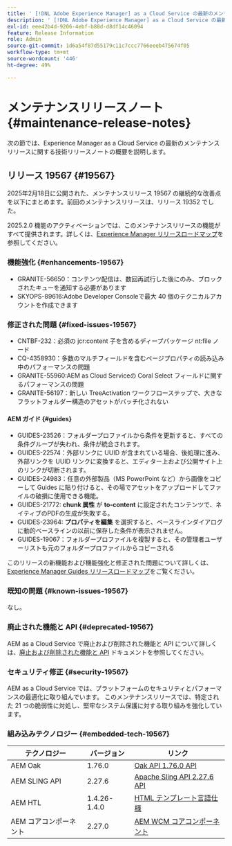 ```yaml
---
title: ' [!DNL Adobe Experience Manager] as a Cloud Service の最新のメンテナンスリリースノート。'
description: ' [!DNL Adobe Experience Manager] as a Cloud Service の最新のメンテナンスリリースノート。'
exl-id: eee42b4d-9206-4ebf-b88d-d8df14c46094
feature: Release Information
role: Admin
source-git-commit: 1d6a54f87d55179c11c7ccc7766eeeb475674f05
workflow-type: tm+mt
source-wordcount: '446'
ht-degree: 49%

---
```



# メンテナンスリリースノート {#maintenance-release-notes}

次の節では、Experience Manager as a Cloud Service の最新のメンテナンスリリースに関する技術リリースノートの概要を説明します。

## リリース 19567 {#19567}

2025年2月18日に公開された、メンテナンスリリース 19567 の継続的な改善点を以下にまとめます。前回のメンテナンスリリースは、リリース 19352 でした。

2025.2.0 機能のアクティベーションでは、このメンテナンスリリースの機能がすべて提供されます。詳しくは、[Experience Manager リリースロードマップ](https://experienceleague.adobe.com/ja/docs/experience-manager-release-information/aem-release-updates/update-releases-roadmap)を参照してください。

### 機能強化 {#enhancements-19567}

* GRANITE-56650：コンテンツ配信は、数回再試行した後にのみ、ブロックされたキューを通知する必要があります
* SKYOPS-89616:Adobe Developer Consoleで最大 40 個のテクニカルアカウントを作成できます

### 修正された問題 {#fixed-issues-19567}

* CNTBF-232：必須の jcr:content 子を含めるディープパッケージ nt:file ノード
* CQ-4358930：多数のマルチフィールドを含むページプロパティの読み込み中のパフォーマンスの問題
* GRANITE-55960:AEM as Cloud Serviceの Coral Select フィールドに関するパフォーマンスの問題
* GRANITE-56197：新しい TreeActivation ワークフローステップで、大きなフラットフォルダー構造のアセットがバッチ化されない

#### AEM ガイド {#guides}

* GUIDES-23526：フォルダープロファイルから条件を更新すると、すべての条件グループが失われ、条件が統合されます。
* GUIDES-22574：外部リンクに UUID が含まれている場合、後処理に進み、外部リンクを UUID リンクに変換すると、エディター上および公開サイト上のリンクが切断されます。
* GUIDES-24983：任意の外部製品（MS PowerPoint など）から画像をコピーして Guides に貼り付けると、その場でアセットをアップロードしてファイルの破損に使用できる機能。
* GUIDES-21772: **chunk 属性** が **to-content** に設定されたコンテンツで、ネイティブのPDFの生成が失敗する。
* GUIDES-23964: **プロパティを編集** を選択すると、ベースラインダイアログに動的ベースラインの以前に保存した条件が表示されません。
* GUIDES-19067：フォルダープロファイルを複製すると、その管理者ユーザーリストも元のフォルダープロファイルからコピーされる

このリリースの新機能および機能強化と修正された問題について詳しくは、[Experience Manager Guides リリースロードマップ](https://experienceleague.adobe.com/ja/docs/experience-manager-guides/using/release-info/aem-guides-releases-roadmap)をご覧ください。

### 既知の問題 {#known-issues-19567}

なし。

### 廃止された機能と API {#deprecated-19567}

AEM as a Cloud Service で廃止および削除された機能と API について詳しくは、[廃止および削除された機能と API](/help/release-notes/deprecated-removed-features.md) ドキュメントを参照してください。

### セキュリティ修正 {#security-19567}

AEM as a Cloud Service では、プラットフォームのセキュリティとパフォーマンスの最適化に取り組んでいます。 このメンテナンスリリースでは、特定された 21 つの脆弱性に対処し、堅牢なシステム保護に対する取り組みを強化しています。

### 組み込みテクノロジー {#embedded-tech-19567}

| テクノロジー | バージョン | リンク |
|---|--------------|-------------------------------------------------------------------------------------------------------------------|
| AEM Oak | 1.76.0 | [Oak API 1.76.0 API](https://www.javadoc.io/doc/org.apache.jackrabbit/oak-api/1.76.0/index.html) |
| AEM SLING API | 2.27.6 | [Apache Sling API 2.27.6 API](https://www.javadoc.io/doc/org.apache.sling/org.apache.sling.api/latest/index.html) |
| AEM HTL | 1.4.26-1.4.0 | [HTML テンプレート言語仕様](https://github.com/adobe/htl-spec) |
| AEM コアコンポーネント | 2.27.0 | [AEM WCM コアコンポーネント](https://github.com/adobe/aem-core-wcm-components) |
